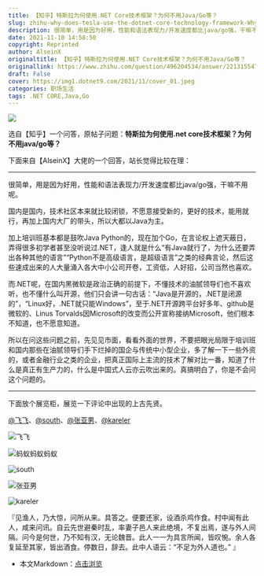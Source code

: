 ```yaml
---
title: 【知乎】特斯拉为何使用.NET Core技术框架？为何不用Java/Go等？
slug: zhihu-why-does-tesla-use-the-dotnet-core-technology-framework-Why-not-use-java-or-go-etc
description: 很简单，用是因为好用，性能和语法表现力/开发速度都比java/go强，干嘛不用呢。
date: 2021-11-10 14:58:50
copyright: Reprinted
author: AlseinX
originaltitle: 【知乎】特斯拉为何使用.NET Core技术框架？为何不用Java/Go等？
originallink: https://www.zhihu.com/question/496204534/answer/2213155471
draft: False
cover: https://img1.dotnet9.com/2021/11/cover_01.jpeg
categories: 职场生活
tags: .NET CORE,Java,Go
---
```


![](https://img1.dotnet9.com/2021/11/cover_01.jpeg)


选自【知乎】一个问答，原帖子问题：**特斯拉为何使用.net core技术框架？为何不用java/go等？**

下面来自【AlseinX】大佬的一个回答，站长觉得比较在理：

---

很简单，用是因为好用，性能和语法表现力/开发速度都比java/go强，干嘛不用呢。

国内是国内，技术社区本来就比较闭锁，不愿意接受新的，更好的技术，能用就行，再加上国内大厂的带头，所以大都以Java为主。

加上培训班基本都是鼓吹Java Python的，现在加个Go，在言论权上遮天蔽日，弄得很多初学者甚至没听说过.NET，逢人就是什么“有Java就行了，为什么还要弄出各种其他的语言”“Python不是高级语言，是超级语言”之类的经典言论，然后这些速成出来的人大量涌入各大中小公司开卷，工资低，人好招，公司当然也喜欢。

而.NET呢，在国内黑微软是政治正确的前提下，不懂技术的油腻领导们也不喜欢听，也不懂什么叫开源，他们只会讲一句古话：“Java是开源的，.NET是闭源的”，“Linux好，.NET就只能Windows”，至于.NET开源跨平台好多年、github是微软的、Linus Torvalds因Microsoft的改变而公开宣称接纳Microsoft，他们根本不知道，也不愿意知道。

所以在问这些问题之前，先见见市面，看看外面的世界，不要把眼光局限于培训班和国内那些在油腻领导们手下烂掉的国企与传统中小型企业，多了解一下一些外资的，或者金融行业之类的企业，把真正国际上主流的技术了解对比一番，知道了什么是真正有生产力的，什么是中国式人云亦云吹出来的。真搞明白了，你是不会问这个问题的。

---

下面放个展览柜，展览一下评论中出现的上古先贤。

[@飞飞](https://www.zhihu.com/people/7479a0e695e4f11976c1f9b7de3b4cde)、[@south](https://www.zhihu.com/people/b23036b4040f0002d4b72c38ba3cd744)、[@张亚男](https://www.zhihu.com/people/62cc46f815ab431c70fb8a85d2563ed7)、[@kareler](https://www.zhihu.com/people/d4f06e1571c1d4e1db1f15b65d473d02)
 
![飞飞](https://img1.dotnet9.com/2021/11/0101.png)

![蚂蚁蚂蚁蚂蚁](https://img1.dotnet9.com/2021/11/0101.png)

![south](https://img1.dotnet9.com/2021/11/0103.png)

![张亚男](https://img1.dotnet9.com/2021/11/0104.png)

![kareler](https://img1.dotnet9.com/2021/11/0105.png)

『见渔人，乃大惊，问所从来。具答之。便要还家，设酒杀鸡作食。村中闻有此人，咸来问讯。自云先世避秦时乱，率妻子邑人来此绝境，不复出焉，遂与外人间隔。问今是何世，乃不知有汉，无论魏晋。此人一一为具言所闻，皆叹惋。余人各复延至其家，皆出酒食。停数日，辞去。此中人语云：“不足为外人道也。” 』

- 本文Markdown：[点击浏览](https://github.com/dotnet9/Assets.Dotnet9/blob/main/2021/11/2021-11-10_01.md)